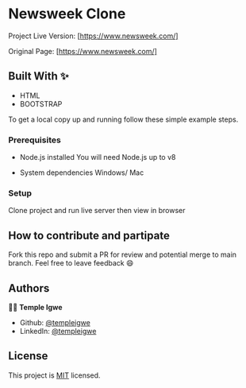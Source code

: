 # Newsweek Clone

Project Live Version: [https://www.newsweek.com/]

Original Page: [https://www.newsweek.com/]

## Built With ✨

- HTML
- BOOTSTRAP

To get a local copy up and running follow these simple example steps.

### Prerequisites
* Node.js installed
You will need Node.js up to v8

* System dependencies
Windows/ Mac


### Setup
Clone project and run live server then view in browser

## How to contribute and partipate
Fork this repo and submit a PR for review and potential merge to main branch. Feel free to leave feedback :smile:


## Authors

👨‍💻 **Temple Igwe**

- Github: [@templeigwe](https://github.com/TempleIgwe)
- LinkedIn: [@templeigwe](https://www.linkedin.com/in/temple-igwe-2699a1242/)


## License

This project is [MIT](LICENSE) licensed.